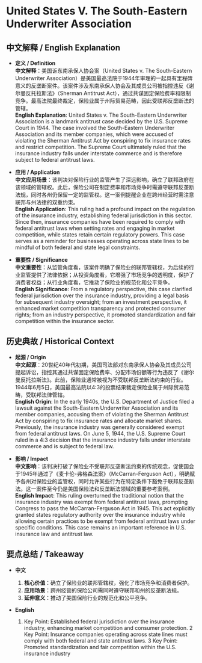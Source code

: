 # United States V. The South-Eastern Underwriter Association

## 中文解释 / English Explanation

* **定义 / Definition**  
  **中文解释**：美国诉东南承保人协会案（United States v. The South-Eastern Underwriter Association）是美国最高法院于1944年审理的一起具有里程碑意义的反垄断案件。该案件涉及东南承保人协会及其成员公司被指控违反《谢尔曼反托拉斯法》（Sherman Antitrust Act），通过共谋固定保险费率和限制竞争。最高法院最终裁定，保险业属于州际贸易范畴，因此受联邦反垄断法的管辖。  
  **English Explanation**: United States v. The South-Eastern Underwriter Association is a landmark antitrust case decided by the U.S. Supreme Court in 1944. The case involved the South-Eastern Underwriter Association and its member companies, which were accused of violating the Sherman Antitrust Act by conspiring to fix insurance rates and restrict competition. The Supreme Court ultimately ruled that the insurance industry falls under interstate commerce and is therefore subject to federal antitrust laws.

* **应用 / Application**  
  **中文应用场景**：该判决对保险行业的监管产生了深远影响，确立了联邦政府在该领域的管辖权。此后，保险公司在制定费率和市场竞争时需遵守联邦反垄断法规，同时各州仍保留一定的监管权。这一案例提醒企业在跨州经营时需注意联邦与州法律的双重约束。  
  **English Application**: This ruling had a profound impact on the regulation of the insurance industry, establishing federal jurisdiction in this sector. Since then, insurance companies have been required to comply with federal antitrust laws when setting rates and engaging in market competition, while states retain certain regulatory powers. This case serves as a reminder for businesses operating across state lines to be mindful of both federal and state legal constraints.

* **重要性 / Significance**  
  **中文重要性**：从监管角度看，该案件明确了保险业的联邦管辖权，为后续的行业监管提供了法律依据；从投资角度看，它增强了市场竞争的透明度，保护了消费者权益；从行业角度看，它推动了保险业的规范化和公平竞争。  
  **English Significance**: From a regulatory perspective, this case clarified federal jurisdiction over the insurance industry, providing a legal basis for subsequent industry oversight; from an investment perspective, it enhanced market competition transparency and protected consumer rights; from an industry perspective, it promoted standardization and fair competition within the insurance sector.

## 历史典故 / Historical Context

* **起源 / Origin**  
  **中文起源**：20世纪40年代初期，美国司法部对东南承保人协会及其成员公司提起诉讼，指控其通过共谋固定保险费率、分配市场份额等行为违反了《谢尔曼反托拉斯法》。此前，保险业通常被视为不受联邦反垄断法约束的行业。1944年6月5日，美国最高法院以4:3的投票结果裁定保险业属于州际贸易范畴，受联邦法律管辖。  
  **English Origin**: In the early 1940s, the U.S. Department of Justice filed a lawsuit against the South-Eastern Underwriter Association and its member companies, accusing them of violating the Sherman Antitrust Act by conspiring to fix insurance rates and allocate market shares. Previously, the insurance industry was generally considered exempt from federal antitrust laws. On June 5, 1944, the U.S. Supreme Court ruled in a 4:3 decision that the insurance industry falls under interstate commerce and is subject to federal law.

* **影响 / Impact**  
  **中文影响**：该判决打破了保险业不受联邦反垄断法约束的传统观念，促使国会于1945年通过了《麦卡伦-弗格森法案》（McCarran-Ferguson Act），明确赋予各州对保险业的监管权，同时允许某些行为在特定条件下豁免于联邦反垄断法。这一案件至今仍是美国保险法和反垄断法领域的重要参考案例。  
  **English Impact**: This ruling overturned the traditional notion that the insurance industry was exempt from federal antitrust laws, prompting Congress to pass the McCarran-Ferguson Act in 1945. This act explicitly granted states regulatory authority over the insurance industry while allowing certain practices to be exempt from federal antitrust laws under specific conditions. This case remains an important reference in U.S. insurance law and antitrust law.

## 要点总结 / Takeaway

* **中文**  
  1. **核心价值**：确立了保险业的联邦管辖权，强化了市场竞争和消费者保护。  
  2. **应用场景**：跨州经营的保险公司需同时遵守联邦和州的反垄断法规。  
  3. **延伸意义**：推动了美国保险行业的规范化和公平竞争。

* **English**  
  1. Key Point: Established federal jurisdiction over the insurance industry, enhancing market competition and consumer protection.
  2 Key Point: Insurance companies operating across state lines must comply with both federal and state antitrust laws.
  3 Key Point: Promoted standardization and fair competition within the U.S. insurance industry